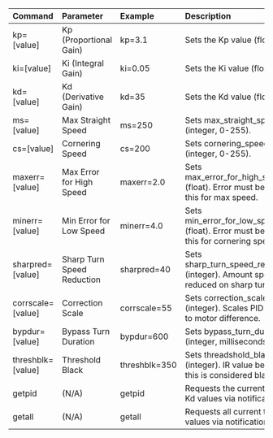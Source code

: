 | Command      | Parameter                     | Example        | Description                                                                 |
| :----------- | :---------------------------- | :------------- | :-------------------------------------------------------------------------- |
| kp=[value] | Kp (Proportional Gain)        | kp=3.1       | Sets the Kp value (float).                                                  |
| ki=[value] | Ki (Integral Gain)            | ki=0.05      | Sets the Ki value (float).                                                  |
| kd=[value] | Kd (Derivative Gain)          | kd=35        | Sets the Kd value (float).                                                  |
| ms=[value] | Max Straight Speed            | ms=250       | Sets max_straight_speed (integer, 0-255).                                 |
| cs=[value] | Cornering Speed               | cs=200       | Sets cornering_speed (integer, 0-255).                                    |
| maxerr=[value] | Max Error for High Speed    | maxerr=2.0   | Sets max_error_for_high_speed (float). Error must be below this for max speed. |
| minerr=[value] | Min Error for Low Speed     | minerr=4.0   | Sets min_error_for_low_speed (float). Error must be above this for cornering speed. |
| sharpred=[value] | Sharp Turn Speed Reduction | sharpred=40  | Sets sharp_turn_speed_reduction (integer). Amount speed is reduced on sharp turns. |
| corrscale=[value] | Correction Scale           | corrscale=55 | Sets correction_scale (integer). Scales PID output to motor difference. |
| bypdur=[value] | Bypass Turn Duration        | bypdur=600   | Sets bypass_turn_duration (integer, milliseconds).                        |
| threshblk=[value] | Threshold Black            | threshblk=350| Sets threadshold_black (integer). IR value below this is considered black. |
| getpid     | (N/A)                         | getpid       | Requests the current Kp, Ki, Kd values via notification.                    |
| getall     | (N/A)                         | getall       | Requests all current tunable values via notification.                       |
